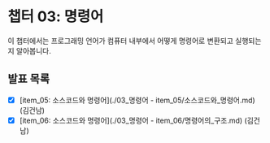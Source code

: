 # 챕터 03: 명령어

이 챕터에서는 프로그래밍 언어가 컴퓨터 내부에서 어떻게 명령어로 변환되고 실행되는지 알아봅니다.

## 발표 목록

- [x] [item_05: 소스코드와 명령어](./03_명령어 - item_05/소스코드와_명령어.md) (김건남)
- [x] [item_06: 소스코드와 명령어](./03_명령어 - item_06/명령어의_구조.md) (김건남)
